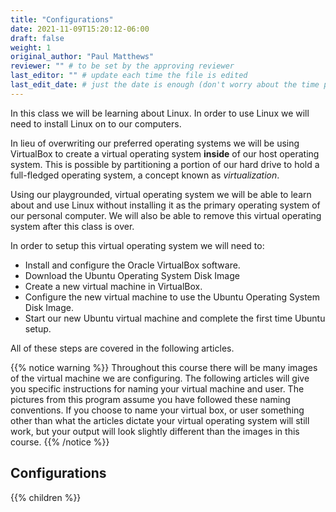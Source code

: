 ```yaml
---
title: "Configurations"
date: 2021-11-09T15:20:12-06:00
draft: false
weight: 1
original_author: "Paul Matthews" 
reviewer: "" # to be set by the approving reviewer
last_editor: "" # update each time the file is edited
last_edit_date: # just the date is enough (don't worry about the time portion)
---
```


In this class we will be learning about Linux. In order to use Linux we will need to install Linux on to our computers.

In lieu of overwriting our preferred operating systems we will be using VirtualBox to create a virtual operating system **inside** of our host operating system. This is possible by partitioning a portion of our hard drive to hold a full-fledged operating system, a concept known as *virtualization*.

Using our playgrounded, virtual operating system we will be able to learn about and use Linux without installing it as the primary operating system of our personal computer. We will also be able to remove this virtual operating system after this class is over.

In order to setup this virtual operating system we will need to:

- Install and configure the Oracle VirtualBox software.
- Download the Ubuntu Operating System Disk Image
- Create a new virtual machine in VirtualBox.
- Configure the new virtual machine to use the Ubuntu Operating System Disk Image.
- Start our new Ubuntu virtual machine and complete the first time Ubuntu setup.

All of these steps are covered in the following articles.

{{% notice warning %}}
Throughout this course there will be many images of the virtual machine we are configuring. The following articles will give you specific instructions for naming your virtual machine and user. The pictures from this program assume you have followed these naming conventions. If you choose to name your virtual box, or user something other than what the articles dictate your virtual operating system will still work, but your output will look slightly different than the images in this course.
{{% /notice %}}

## Configurations

{{% children %}}